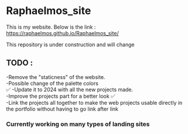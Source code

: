 # Raphaelmos_site

This is my website. Below is the link : 
https://raphaelmos.github.io/Raphaelmos_site/

This repository is under construction and will change 

## TODO : 

-Remove the "staticness" of the website.<br>
-Possible change of the palette colors <br> ✅
-Update it to 2024 with all the new projects made.<br> 
-Improve the projects part for a better look ✅ <br>
-Link the projects all together to make the web projects usable directly in the portfolio without having to go link after link
### Currently working on many types of landing sites 

